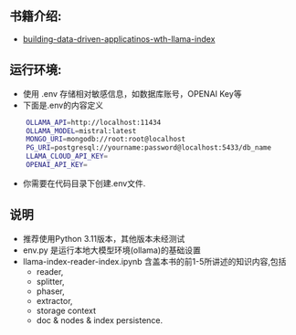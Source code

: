## 书籍介绍:
* [building-data-driven-applicatinos-wth-llama-index](https://www.packtpub.com/en-us/product/building-data-driven-applications-with-llamaindex-9781835089507)

## 运行环境:
- 使用 .env 存储相对敏感信息，如数据库账号，OPENAI Key等
- 下面是.env的内容定义
```sh
    OLLAMA_API=http://localhost:11434
    OLLAMA_MODEL=mistral:latest
    MONGO_URI=mongodb://root:root@localhost
    PG_URI=postgresql://yourname:password@localhost:5433/db_name
    LLAMA_CLOUD_API_KEY=
    OPENAI_API_KEY=
```
- 你需要在代码目录下创建.env文件.

## 说明
* 推荐使用Python 3.11版本，其他版本未经测试
* env.py 是运行本地大模型环境(ollama)的基础设置
* llama-index-reader-index.ipynb 含盖本书的前1-5所讲述的知识内容,包括
    * reader, 
    * splitter, 
    * phaser, 
    * extractor, 
    * storage context 
    * doc & nodes & index persistence.